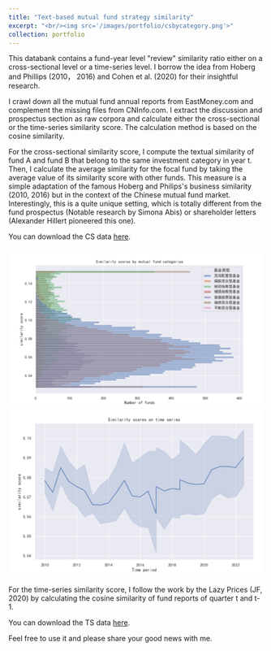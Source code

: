 ```yaml
---
title: "Text-based mutual fund strategy similarity"
excerpt: "<br/><img src='/images/portfolio/csbycategory.png'>"
collection: portfolio
---
```

This databank contains a fund-year level "review" similarity ratio either on a cross-sectional level or a time-series level. I borrow the idea from Hoberg and Phillips (2010， 2016) and Cohen et al. (2020) for their insightful research. 

I crawl down all the mutual fund annual reports from EastMoney.com and complement the missing files from CNInfo.com. I extract the discussion and prospectus section as raw corpora and calculate either the cross-sectional or the time-series similarity score. The calculation method is based on the cosine similarity. 

For the cross-sectional similarity score, I compute the textual similarity of fund A and fund B that belong to the same investment category in year t. Then, I calculate the average similarity for the focal fund by taking the average value of its similarity score with other funds. This measure is a simple adaptation of the famous Hoberg and Philips's business similarity (2010, 2016) but in the context of the Chinese mutual fund market. Interestingly, this is a quite unique setting, which is totally different from the fund prospectus (Notable research by Simona Abis) or shareholder letters (Alexander Hillert pioneered this one).

You can download the CS data [here](https://github.com/thegreenflamingo/academicpages.github.io/blob/master/_portfolio/databank/avg_cross_sim_annual.csv).

![csbycategory](/images/portfolio/csbycategory.png) 
![timeseries](/images/portfolio/timeseries.png)

For the time-series similarity score, I follow the work by the Lazy Prices (JF, 2020) by calculating the cosine similarity of fund reports of quarter t and t-1. 

You can download the TS data [here](https://github.com/thegreenflamingo/academicpages.github.io/blob/master/_portfolio/databank/time_series_sim_score.csv).

Feel free to use it and please share your good news with me.

